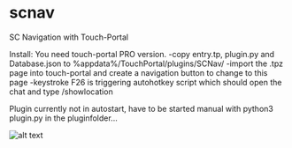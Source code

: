 # scnav
SC Navigation with Touch-Portal

Install:
You need touch-portal PRO version.
-copy entry.tp, plugin.py and Database.json to %appdata%/TouchPortal/plugins/SCNav/
-import the .tpz page into touch-portal and create a navigation button to change to this page
-keystroke F26 is triggering autohotkey script which should open the chat and type /showlocation

Plugin currently not in autostart, have to be started manual with python3 plugin.py in the pluginfolder...

![alt text](https://github.com/doabigcheese/scnav/blob/screenshot.PNG?raw=true)
